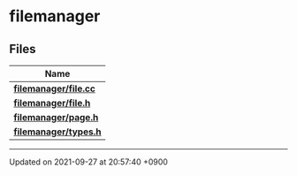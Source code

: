 

# filemanager



## Files

| Name           |
| -------------- |
| **[filemanager/file.cc](/Files/filemanager/file.cc#file-file.cc)**  |
| **[filemanager/file.h](/Files/filemanager/file.h#file-file.h)**  |
| **[filemanager/page.h](/Files/filemanager/page.h#file-page.h)**  |
| **[filemanager/types.h](/Files/filemanager/types.h#file-types.h)**  |






-------------------------------

Updated on 2021-09-27 at 20:57:40 +0900
